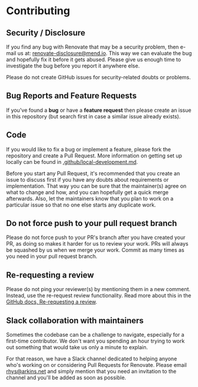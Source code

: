 # Contributing

## Security / Disclosure

If you find any bug with Renovate that may be a security problem, then e-mail us at: [renovate-disclosure@mend.io](mailto:renovate-disclosure@mend.io).
This way we can evaluate the bug and hopefully fix it before it gets abused.
Please give us enough time to investigate the bug before you report it anywhere else.

Please do not create GitHub issues for security-related doubts or problems.

## Bug Reports and Feature Requests

If you've found a **bug** or have a **feature request** then please create an issue in this repository (but search first in case a similar issue already exists).

## Code

If you would like to fix a bug or implement a feature, please fork the repository and create a Pull Request.
More information on getting set up locally can be found in [.github/local-development.md](https://github.com/renovatebot/renovatebot.github.io/blob/main/.github/local-development.md).

Before you start any Pull Request, it's recommended that you create an issue to discuss first if you have any doubts about requirements or implementation.
That way you can be sure that the maintainer(s) agree on what to change and how, and you can hopefully get a quick merge afterwards.
Also, let the maintainers know that you plan to work on a particular issue so that no one else starts any duplicate work.

## Do not force push to your pull request branch

Please do not force push to your PR's branch after you have created your PR, as doing so makes it harder for us to review your work.
PRs will always be squashed by us when we merge your work.
Commit as many times as you need in your pull request branch.

## Re-requesting a review

Please do not ping your reviewer(s) by mentioning them in a new comment.
Instead, use the re-request review functionality.
Read more about this in the [GitHub docs, Re-requesting a review](https://docs.github.com/en/free-pro-team@latest/github/collaborating-with-issues-and-pull-requests/incorporating-feedback-in-your-pull-request#re-requesting-a-review).

## Slack collaboration with maintainers

Sometimes the codebase can be a challenge to navigate, especially for a first-time contributor.
We don't want you spending an hour trying to work out something that would take us only a minute to explain.

For that reason, we have a Slack channel dedicated to helping anyone who's working on or considering Pull Requests for Renovate.
Please email rhys@arkins.net and simply mention that you need an invitation to the channel and you'll be added as soon as possible.
